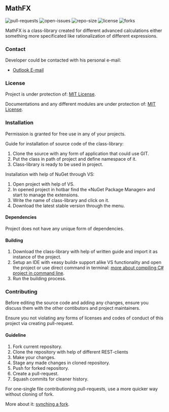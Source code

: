 ## MathFX

![pull-requests](https://img.shields.io/github/issues-pr-raw/Falcion/MathFX?label=pull%20requests) 
![open-issues](https://img.shields.io/github/issues-raw/Falcion/MathFX?label=open%20issues) 
![repo-size](https://img.shields.io/github/languages/code-size/Falcion/MathFX?label=repo%20size)
![license](https://img.shields.io/github/license/Falcion/MathFX)
![forks](https://img.shields.io/github/forks/Falcion/MathFX?style=social)

MathFX is a class-library created for different advanced calculations either something more specificated like rationalization of different expressions.

### Contact

Developer could be contacted with his personal e-mail:

- <a href= "mailto: io.falcion@outlook.com">Outlook E-mail</a>

### License

Project is under protection of: [MIT License](LICENSE.md).

Documentations and any different modules are under protection of: [MIT License](https://choosealicense.com/licenses/mit/).

### Installation

Permission is granted for free use in any of your projects.

Guide for installation of source code of the class-library:

1. Clone the source with any form of application that could use GIT.
2. Put the class in path of project and define namespace of it.
3. Class-library is ready to be used in project.

Installation with help of NuGet through VS:

1. Open project with help of VS.
2. In opened project in hotbar find the «NuGet Package Manager» and start to manage the extensions.
3. Write the name of class-library and click on it.
4. Download the latest stable version through the menu.

#### Dependencies

Project does not have any unique form of dependencies.

#### Building

1. Download the class-library with help of written guide and import it as instance of the project.
2. Setup an IDE with «easy build» support alike VS functionality and open the project or use direct command in terminal: [more about compiling C# project in command line](https://tomasvera.com/programming/compiling-a-c-project-using-command-line-tools-tutorial).
3. Run the building process.

### Contributing

Before editing the source code and adding any changes, ensure you discuss them with the other contibutors and project maintainers.

Ensure you not violating any forms of licenses and codes of conduct of this project via creating pull-request.

#### Guideline

1. Fork current repository.
2. Clone the repository with help of different REST-clients
3. Make your changes.
4. Stage any made changes in cloned repository.
5. Push for forked repository.
6. Create a pull-request.
7. Squash commits for cleaner history.

For one-single file contributioning pull-requests, use a more quicker way without cloning of fork.

More about it: [synching a fork](https://help.github.com/articles/syncing-a-fork).
